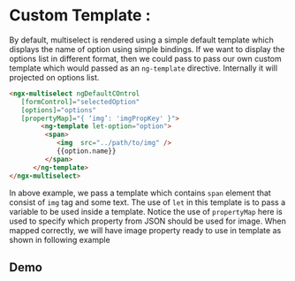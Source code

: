 # Custom Template :

By default, multiselect is rendered using a simple default template which displays the name of option using simple bindings. If we want to display the options list in different format, then we could pass  to pass our own custom template which would passed as an `ng-template` directive. Internally it will projected on options list.

```html
<ngx-multiselect ngDefaultCOntrol 
   [formControl]="selectedOption" 
   [options]="options"
   [propertyMap]="{ ‘img’: 'imgPropKey' }">
    	<ng-template let-option="option">
         <span>
            <img  src="../path/to/img" />
            {{option.name}}
         </span>	
      </ng-template>
</ngx-multiselect>
```

In above example, we pass a template which contains `span` element that consist of `img` tag and some text. The use of `let` in this template is to pass a variable to be used inside a template. Notice the use of `propertyMap` here is used to specify which property from JSON should be used for image. When mapped correctly, we will have image property ready to use in template as shown in following example

## Demo

<ms-custom-template></ms-custom-template>

<code-tabs>
  <code-pane title="app/custom-template.component.html" path="custom-template/src/app/custom-template.component.html"></code-pane>
  <code-pane title="app/custom-template.component.ts" path="custom-template/src/app/custom-template.component.ts"></code-pane>
</code-tabs>
